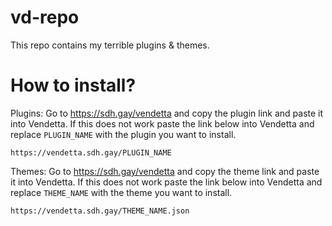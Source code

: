 # vd-repo
This repo contains my terrible plugins & themes.

# How to install?
Plugins:
Go to https://sdh.gay/vendetta and copy the plugin link and paste it into Vendetta.
If this does not work paste the link below into Vendetta and replace `PLUGIN_NAME` with the plugin you want to install.

`https://vendetta.sdh.gay/PLUGIN_NAME`

Themes:
Go to https://sdh.gay/vendetta and copy the theme link and paste it into Vendetta.
If this does not work paste the link below into Vendetta and replace `THEME_NAME` with the theme you want to install.

`https://vendetta.sdh.gay/THEME_NAME.json`
